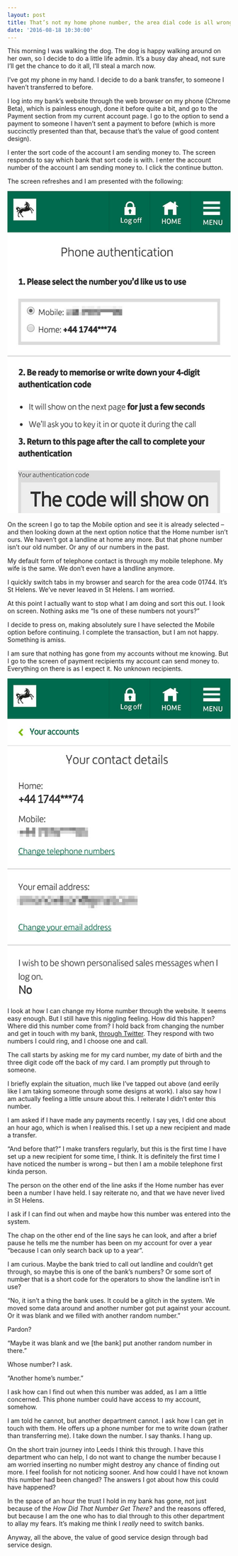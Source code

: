 ```yaml
---
layout: post
title: That’s not my home phone number, the area dial code is all wrong - Or, how I suddenly lost trust in my bank
date: '2016-08-18 10:30:00'
---
```


This morning I was walking the dog. The dog is happy walking around on her own, so I decide to do a little life admin. It’s a busy day ahead, not sure I’ll get the chance to do it all, I’ll steal a march now.

I’ve got my phone in my hand. I decide to do a bank transfer, to someone I haven’t transferred to before.

I log into my bank’s website through the web browser on my phone (Chrome Beta), which is painless enough, done it before quite a bit, and go to the Payment section from my current account page. I go to the option to send a payment to someone I haven’t sent a payment to before (which is more succinctly presented than that, because that’s the value of good content design).

I enter the sort code of the account I am sending money to. The screen responds to say which bank that sort code is with. I enter the account number of the account I am sending money to. I click the continue button.

The screen refreshes and I am presented with the following:

![Screen grab](/assets/bank_grab_1.jpg)

On the screen I go to tap the Mobile option and see it is already selected – and then looking down at the next option notice that the Home number isn’t ours. We haven’t got a landline at home any more. But that phone number isn’t our old number. Or any of our numbers in the past.

My default form of telephone contact is through my mobile telephone. My wife is the same. We don’t even have a landline anymore.

I quickly switch tabs in my browser and search for the area code 01744. It’s St Helens. We’ve never leaved in St Helens. I am worried.

At this point I actually want to stop what I am doing and sort this out. I look on screen. Nothing asks me “Is one of these numbers not yours?”

I decide to press on, making absolutely sure I have selected the Mobile option before continuing. I complete the transaction, but I am not happy. Something is amiss.

I am sure that nothing has gone from my accounts without me knowing. But I go to the screen of payment recipients my account can send money to. Everything on there is as I expect it. No unknown recipients.

![Screen grab](/assets/bank_grab_2.jpg)

I look at how I can change my Home number through the website. It seems easy enough. But I still have this niggling feeling. How did this happen? Where did this number come from? I hold back from changing the number and get in touch with my bank, [through Twitter](https://twitter.com/ermlikeyeah/status/766168045589004288). They respond with two numbers I could ring,  and I choose one and call.

The call starts by asking me for my card number, my date of birth and the three digit code off the back of my card. I am promptly put through to someone.

I briefly explain the situation, much like I’ve tapped out above (and eerily like I am taking someone through some designs at work). I also say how I am actually feeling a little unsure about this. I reiterate I didn’t enter this number.

I am asked if I have made any payments recently. I say yes, I did one about an hour ago, which is when I realised this. I set up a new recipient and made a transfer.

“And before that?” I make transfers regularly, but this is the first time I have set up a new recipient for some time, I think. It is definitely the first time I have noticed the number is wrong – but then I am a mobile telephone first kinda person.

The person on the other end of the line asks if the Home number has ever been a number I have held. I say reiterate no, and that we have never lived in St Helens.

I ask if I can find out when and maybe how this number was entered into the system.

The chap on the other end of the line says he can look, and after a brief pause he tells me the number has been on my account for over a year “because I can only search back up to a year”.

I am curious. Maybe the bank tried to call out landline and couldn’t get through, so maybe this is one of the bank’s numbers? Or some sort of number that is a short code for the operators to show the landline isn’t in use?

“No, it isn’t a thing the bank uses. It could be a glitch in the system. We moved some data around and another number got put against your account. Or it was blank and we filled with another random number.”

Pardon?

“Maybe it was blank and we [the bank] put another random number in there.”

Whose number? I ask.

“Another home’s number.”

I ask how can I find out when this number was added, as I am a little concerned. This phone number could have access to my account, somehow.

I am told he cannot, but another department cannot. I ask how I can get in touch with them. He offers up a phone number for me to write down (rather than transferring me). I take down the number. I say thanks. I hang up.

On the short train journey into Leeds I think this through. I have this department who can help, I do not want to change the number because I am worried inserting no number might destroy any chance of finding out more. I feel foolish for not noticing sooner. And how could I have not known this number had been changed? The answers I got about how this could have happened?

In the space of an hour the trust I hold in my bank has gone, not just because of the *How Did That Number Get There?* and the reasons offered, but because I am the one who has to dial through to this other department to allay my fears. It’s making me think I *really* need to switch banks.

Anyway, all the above, the value of good service design through bad service design.
